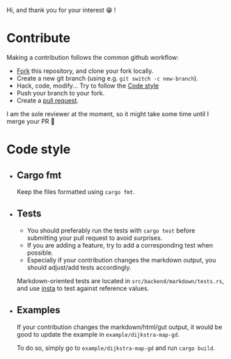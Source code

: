 Hi, and thank you for your interest 😁 !

# Contribute

Making a contribution follows the common github workflow:
- [Fork](https://docs.github.com/en/github/getting-started-with-github/fork-a-repo#fork-an-example-repository) this repository, and clone your fork locally.
- Create a new git branch (using e.g. `git switch -c new-branch`).
- Hack, code, modify... Try to follow the [Code style](#Code-style)
- Push your branch to your fork.
- Create a [pull request](https://docs.github.com/en/github/collaborating-with-issues-and-pull-requests/creating-a-pull-request-from-a-fork).

I am the sole reviewer at the moment, so it might take some time until I merge your PR 🙂

# Code style

- ## Cargo fmt
    Keep the files formatted using `cargo fmt`.

- ## Tests

    - You should preferably run the tests with `cargo test` before submitting 
your pull request to avoid surprises.
    - If you are adding a feature, try to add a corresponding test when possible.
    - Especially if your contribution changes the markdown output, you should 
adjust/add tests accordingly.
    
	Markdown-oriented tests are located in `src/backend/markdown/tests.rs`, and use [insta](https://insta.rs/) to test against reference values.

- ## Examples

    If your contribution changes the markdown/html/gut output, it would be 
	good to update the example in `example/dijkstra-map-gd`.

	To do so, simply go to `example/dijkstra-map-gd` and run `cargo build`.